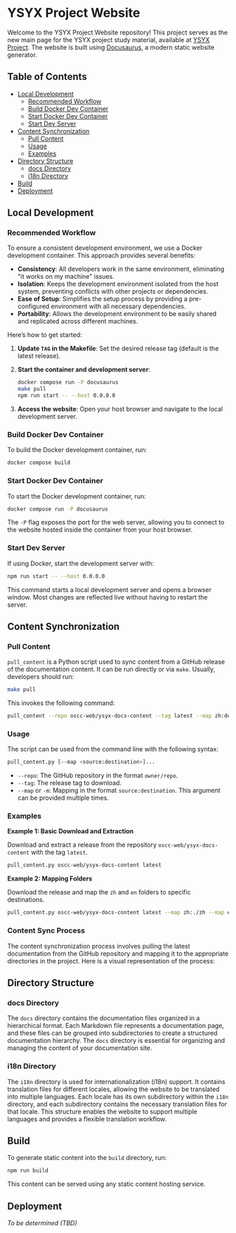 # YSYX Project Website

Welcome to the YSYX Project Website repository! This project serves as the new main page for the YSYX project study material, available at [YSYX Project](https://ysyx.oscc.cc/docs/). The website is built using [Docusaurus](https://docusaurus.io/), a modern static website generator.

## Table of Contents

- [Local Development](#local-development)
  - [Recommended Workflow](#recommended-workflow)
  - [Build Docker Dev Container](#build-docker-dev-container)
  - [Start Docker Dev Container](#start-docker-dev-container)
  - [Start Dev Server](#start-dev-server)
- [Content Synchronization](#content-synchronization)
  - [Pull Content](#pull-content)
  - [Usage](#usage)
  - [Examples](#examples)
- [Directory Structure](#directory-structure)
  - [docs Directory](#docs-directory)
  - [i18n Directory](#i18n-directory)
- [Build](#build)
- [Deployment](#deployment)

## Local Development

### Recommended Workflow

To ensure a consistent development environment, we use a Docker development container. This approach provides several benefits:

- **Consistency**: All developers work in the same environment, eliminating "it works on my machine" issues.
- **Isolation**: Keeps the development environment isolated from the host system, preventing conflicts with other projects or dependencies.
- **Ease of Setup**: Simplifies the setup process by providing a pre-configured environment with all necessary dependencies.
- **Portability**: Allows the development environment to be easily shared and replicated across different machines.

Here’s how to get started:

1. **Update `TAG` in the Makefile**: Set the desired release tag (default is the latest release).
2. **Start the container and development server**:

    ```sh
    docker compose run -P docusaurus
    make pull
    npm run start -- --host 0.0.0.0
    ```

3. **Access the website**: Open your host browser and navigate to the local development server.

### Build Docker Dev Container

To build the Docker development container, run:

```sh
docker compose build
```

### Start Docker Dev Container

To start the Docker development container, run:

```sh
docker compose run -P docusaurus
```

The `-P` flag exposes the port for the web server, allowing you to connect to the website hosted inside the container from your host browser.

### Start Dev Server

If using Docker, start the development server with:

```sh
npm run start -- --host 0.0.0.0
```

This command starts a local development server and opens a browser window. Most changes are reflected live without having to restart the server.

## Content Synchronization

### Pull Content

`pull_content` is a Python script used to sync content from a GitHub release of the documentation content. It can be run directly or via `make`. Usually, developers should run:

```sh
make pull
```

This invokes the following command:

```sh
pull_content --repo oscc-web/ysyx-docs-content --tag latest --map zh:docs --map en:i18n/en/docusaurus-plugin-content-docs/current
```

### Usage

The script can be used from the command line with the following syntax:

```sh
pull_content.py [--map <source:destination>]...
```

- `--repo`: The GitHub repository in the format `owner/repo`.
- `--tag`: The release tag to download.
- `--map` or `-m`: Mapping in the format `source:destination`. This argument can be provided multiple times.

### Examples

**Example 1: Basic Download and Extraction**

Download and extract a release from the repository `oscc-web/ysyx-docs-content` with the tag `latest`.

```sh
pull_content.py oscc-web/ysyx-docs-content latest
```

**Example 2: Mapping Folders**

Download the release and map the `zh` and `en` folders to specific destinations.

```sh
pull_content.py oscc-web/ysyx-docs-content latest --map zh:./zh --map en:./en
```

### Content Sync Process

The content synchronization process involves pulling the latest documentation from the GitHub repository and mapping it to the appropriate directories in the project. Here is a visual representation of the process:

## Directory Structure

### docs Directory

The `docs` directory contains the documentation files organized in a hierarchical format. Each Markdown file represents a documentation page, and these files can be grouped into subdirectories to create a structured documentation hierarchy. The `docs` directory is essential for organizing and managing the content of your documentation site.

### i18n Directory

The `i18n` directory is used for internationalization (i18n) support. It contains translation files for different locales, allowing the website to be translated into multiple languages. Each locale has its own subdirectory within the `i18n` directory, and each subdirectory contains the necessary translation files for that locale. This structure enables the website to support multiple languages and provides a flexible translation workflow.

## Build

To generate static content into the `build` directory, run:

```sh
npm run build
```

This content can be served using any static content hosting service.

## Deployment

*To be determined (TBD)*
